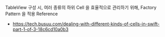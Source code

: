 TableView 구성 시, 여러 종류의 하위 Cell 을 효율적으로 관리하기 위해, Factory Pattern 을 적용
Reference
  - https://tech.busuu.com/dealing-with-different-kinds-of-cells-in-swift-part-1-of-3-18c6cd10a0b3
